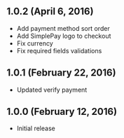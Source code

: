 ## 1.0.2 (April 6, 2016)

- Add payment method sort order
- Add SimplePay logo to checkout
- Fix currency
- Fix required fields validations

## 1.0.1 (February 22, 2016)

- Updated verify payment

## 1.0.0 (February 12, 2016)

- Initial release
